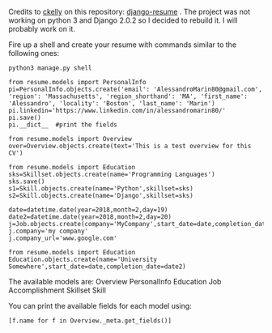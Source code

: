 Credits to [ckelly](https://github.com/ckelly) on this repository: [django-resume](https://github.com/ckelly/django-resume) . 
The project was not working on python 3 and Django 2.0.2 so I decided to rebuild it. I will probably work on it. 

Fire up a shell and create your resume with commands similar to the following ones: 
```
python3 manage.py shell

from resume.models import PersonalInfo
pi=PersonalInfo.objects.create('email': 'AlessandroMarin80@gmail.com', 'region': 'Massachusetts', 'region_shorthand': 'MA', 'first_name': 'Alessandro', 'locality': 'Boston', 'last_name': 'Marin')
pi.linkedin='https://www.linkedin.com/in/alessandromarin80/'
pi.save()
pi.__dict__  #print the fields

from resume.models import Overview
over=Overview.objects.create(text='This is a test overview for this CV')

from resume.models import Education
sks=Skillset.objects.create(name='Programming Languages')
sks.save()
s1=Skill.objects.create(name='Python',skillset=sks)
s2=Skill.objects.create(name='Django',skillset=sks)

date=datetime.date(year=2018,month=2,day=19)
date2=datetime.date(year=2018,month=2,day=20)
j=Job.objects.create(company='MyCompany',start_date=date,completion_date=date2)
j.company='my company'
j.company_url='www.google.com'

from resume.models import Education
Education.objects.create(name='University Somewhere',start_date=date,completion_date=date2)
```
The available models are: 
Overview
PersonalInfo
Education
Job
Accomplishment
Skillset
Skill

You can print the available fields for each model using:
```
[f.name for f in Overview._meta.get_fields()]
```